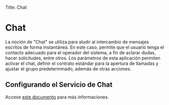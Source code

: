 Title: Chat
# Chat

La noción de "Chat" se utiliza para aludir al intercambio de mensajes escritos de forma instantánea. En este caso, permite que el usuario tenga el contacto adecuado para el operador del sistema, a fin de aclarar dudas, hacer solicitudes, entre otros. Los parámetros de esta aplicación permiten activar el chat, definir el contrato estándar para la apertura de llamadas y ajustar el grupo predeterminado, además de otras acciones.

## Configurando el Servicio de Chat

Accese [este documento][1] para más informaciones. 

[1]:/es-es/citsmart-platform-8/platform-administration/parameters-list/configure-parametrization-chat.html
